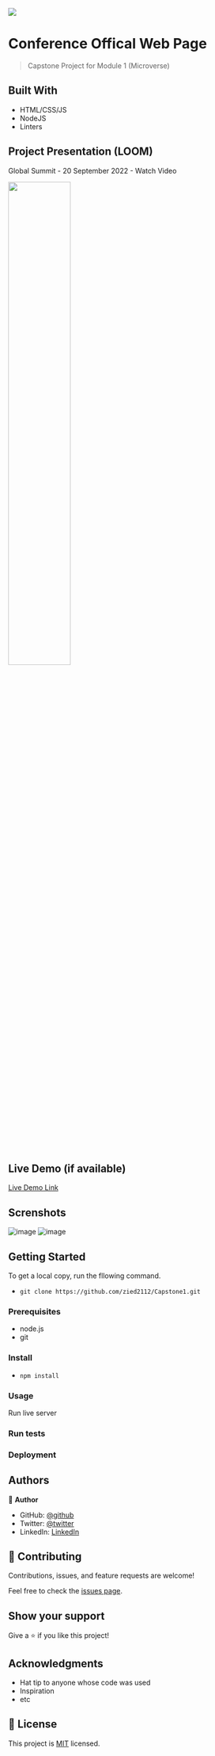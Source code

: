 ![](https://img.shields.io/badge/Microverse-blueviolet)

# Conference Offical Web Page

> Capstone Project for Module 1 (Microverse)


## Built With

- HTML/CSS/JS 
- NodeJS 
- Linters 
## Project Presentation (LOOM)
Global Summit - 20 September 2022 - Watch Video


[<img src="https://cdn.loom.com/sessions/thumbnails/23fe669231f9467196cc0d3a07e36685-with-play.gif" width="50%">](https://www.loom.com/embed/23fe669231f9467196cc0d3a07e36685 "Now in Android: 55")


## Live Demo (if available)

[Live Demo Link](https://zied2112.github.io/Capstone1/)


## Screnshots

![image](https://user-images.githubusercontent.com/11340240/191270536-f542f596-e62d-488e-9574-e6135e612315.png)
![image](https://user-images.githubusercontent.com/11340240/191270636-77a0882d-0806-41ae-9963-266d57245f62.png)
## Getting Started

To get a local copy, run the fllowing command.

- `git clone https://github.com/zied2112/Capstone1.git`

### Prerequisites

- node.js
- git

### Install

- `npm install `

### Usage

Run live server


### Run tests

### Deployment



## Authors

👤 **Author**

- GitHub: [@github](https://github.com/zied2112)
- Twitter: [@twitter](https://twitter.com/AmorZied1996)
- LinkedIn: [LinkedIn](https://www.linkedin.com/in/zied-ben-amor-924908149/)

## 🤝 Contributing

Contributions, issues, and feature requests are welcome!

Feel free to check the [issues page](../../issues/).

## Show your support

Give a ⭐️ if you like this project!

## Acknowledgments

- Hat tip to anyone whose code was used
- Inspiration
- etc

## 📝 License

This project is [MIT](./LICENSE) licensed.
